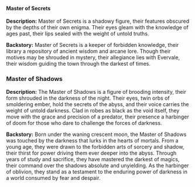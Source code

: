 ﻿#### Master of Secrets

**Description:** Master of Secrets is a shadowy figure, their features obscured by the depths of their own enigma. Their eyes gleam with the knowledge of ages past, their lips sealed with the weight of untold truths.

**Backstory:** Master of Secrets is a keeper of forbidden knowledge, their library a repository of ancient wisdom and arcane lore. Though their motives may be shrouded in mystery, their allegiance lies with Evervale, their wisdom guiding the town through the darkest of times.

### Master of Shadows

**Description:** The Master of Shadows is a figure of brooding intensity, their form shrouded in the darkness of the night. Their eyes, twin orbs of smoldering ember, hold the secrets of the abyss, and their voice carries the weight of untold darkness. Clad in robes as black as the void itself, they move with the grace and precision of a predator, their presence a harbinger of doom for those who dare to challenge the forces of darkness.

**Backstory:** Born under the waning crescent moon, the Master of Shadows was touched by the darkness that lurks in the hearts of mortals. From a young age, they were drawn to the forbidden arts of sorcery and shadow, their thirst for power driving them ever deeper into the abyss. Through years of study and sacrifice, they have mastered the darkest of magics, their command over the shadows absolute and unyielding. As the harbinger of oblivion, they stand as a testament to the enduring power of darkness in a world consumed by fear and despair.
